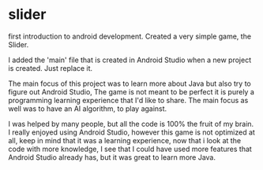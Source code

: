 # slider
first introduction to android development. Created a very simple game, the Slider.

I added the 'main' file that is created in Android Studio when a new project is created.
Just replace it.

The main focus of this project was to learn more about Java but also try to figure out Android Studio,
The game is not meant to be perfect it is purely a programming learning experience that I'd like to share.
The main focus as well was to have an AI algorithm, to play against.

I was helped by many people, but all the code is 100% the fruit of my brain.
I really enjoyed using Android Studio, however this game is not optimized at all, keep in mind that it was a learning
experience, now that i look at the code with more knowledge, I see that I could have used more features that Android Studio
already has, but it was great to learn more Java.
